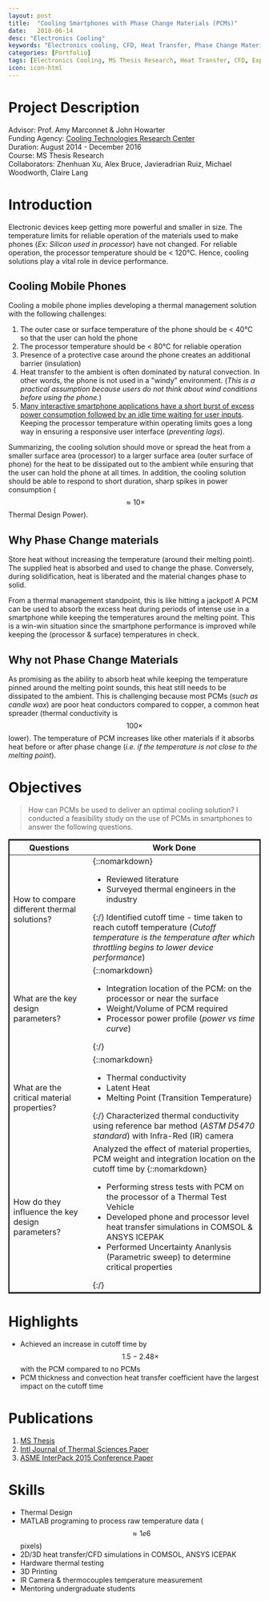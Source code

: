 ```yaml
---
layout: post
title:  "Cooling Smartphones with Phase Change Materials (PCMs)"
date:   2018-06-14
desc: "Electronics Cooling"
keywords: "Electronics cooling, CFD, Heat Transfer, Phase Change Materials,Thermal stress test, COMSOL, Simulation"
categories: [Portfolio]
tags: [Electronics Cooling, MS Thesis Research, Heat Transfer, CFD, Experiments]
icon: icon-html
---
```

# Project Description
Advisor: Prof. Amy Marconnet & John Howarter  
Funding Agency: [Cooling Technologies Research Center](https://engineering.purdue.edu/CTRC)  
Duration: August 2014 - December 2016  
Course: MS Thesis Research  
Collaborators: Zhenhuan Xu, Alex Bruce, Javieradrian Ruiz, Michael Woodworth, Claire Lang

# Introduction
Electronic devices keep getting more powerful and smaller in size. The temperature limits for reliable operation of the materials used to make phones (*Ex: Silicon used in processor*) have not changed. For reliable operation, the processor temperature should be < 120°C. Hence, cooling solutions play a vital role in device performance.

## Cooling Mobile Phones
Cooling a mobile phone implies developing a thermal management solution with the following challenges:
1. The outer case or surface temperature of the phone should be < 40°C so that the user can hold the phone
2. The processor temperature should be < 80°C for reliable operation
3. Presence of a protective case around the phone creates an additional barrier (insulation)
4. Heat transfer to the ambient is often dominated by natural convection. In other words, the phone is not used in a "windy" environment. (*This is a practical assumption because users do not think about wind conditions before using the phone.*)  
5. [Many interactive smartphone applications have a short burst of excess power consumption followed by an idle time waiting for user inputs](www.scientificamerican.com/article/computational-sprinting/). Keeping the processor temperature within operating limits goes a long way in ensuring a responsive user interface (*preventing lags*).

Summarizing, the cooling solution should move or spread the heat from a smaller surface area (processor) to a larger surface area (outer surface of phone) for the heat to be dissipated out to the ambient while ensuring that the user can hold the phone at all times. In addition, the cooling solution should be able to respond to short duration, sharp spikes in power consumption ($$\approx 10\times$$ Thermal Design Power).

## Why Phase Change materials
 Store heat without increasing the temperature (around their melting point). The supplied heat is absorbed and used to change the phase. Conversely, during solidification, heat is liberated and the material changes phase to solid.  

From a thermal management standpoint, this is like hitting a jackpot! A PCM can be used to absorb the excess heat during periods of intense use in a smartphone while keeping the temperatures around the melting point. This is a win-win situation since the smartphone performance is improved while keeping the (processor & surface) temperatures in check.

## Why not Phase Change Materials
As promising as the ability to absorb heat while keeping the temperature pinned around the melting point sounds, this heat still needs to be dissipated to the ambient. This is challenging because most PCMs (*such as candle wax*) are poor heat conductors compared to copper, a common heat spreader (thermal conductivity is $$ 100 \times $$ lower). The temperature of PCM increases like other materials if it absorbs heat before or after phase change (*i.e. if the temperature is not close to the melting point*).

# Objectives

> How can PCMs be used to deliver an optimal cooling solution?
I conducted a feasibility study on the use of PCMs in smartphones to answer the following questions.

<style type="text/css">
table{
    border-collapse: collapse;
    border:2px solid black;  
}

</style>

| Questions      | Work Done         |
| ------------- | ------------------ |
| How to compare different thermal solutions?         |   {::nomarkdown}<ul><li> Reviewed literature </li><li> Surveyed thermal engineers in the industry</li></ul>{:/} Identified cutoff time - time taken to reach cutoff temperature (*Cutoff temperature is the temperature after which throttling begins to lower device performance*)|
|   What are the key design parameters?         |    {::nomarkdown}<ul><li>Integration location of the PCM: on the processor or near the surface </li><li>Weight/Volume of PCM required </li><li>Processor power profile (*power vs time curve*) </li></ul>{:/}|
|  What are the critical material properties?         |    {::nomarkdown}<ul><li> Thermal conductivity </li><li> Latent Heat </li>     <li> Melting Point (Transition Temperature) </li></ul>{:/} Characterized thermal conductivity using reference bar method (*ASTM D5470 standard*) with Infra-Red (IR) camera       |
|How do they influence the key design parameters?| Analyzed the effect of material properties, PCM weight and integration location on the cutoff time by       {::nomarkdown} <ul><li> Performing stress tests with PCM on the processor of a Thermal Test Vehicle   </li><li> Developed phone and processor level heat transfer simulations in COMSOL & ANSYS ICEPAK </li> <li> Performed Uncertainty Ananlysis (Parametric sweep) to determine critical properties </li> </ul> {:/}|

# Highlights

* Achieved an increase in cutoff time by $$ 1.5 - 2.48 \times $$ with the PCM compared to no PCMs
* PCM thickness and convection heat transfer coefficient have the largest impact on the cutoff time

# Publications
1. [MS Thesis](resources/GanatraYash_MSME.pdf)
2. [Intl Journal of Thermal Sciences Paper](https://doi.org/10.1016/j.ijthermalsci.2018.03.012)
3. [ASME InterPack 2015 Conference Paper](resources/ASME_InterPack.pdf)


# Skills
* Thermal Design
* MATLAB programing to process raw temperature data ($$ \approx 1e6 $$ pixels)
* 2D/3D heat transfer/CFD simulations in COMSOL, ANSYS ICEPAK
* Hardware thermal testing
* 3D Printing
* IR Camera & thermocouples temperature measurement
* Mentoring undergraduate students
